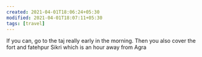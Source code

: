 ```yaml
---
created: 2021-04-01T18:06:24+05:30
modified: 2021-04-01T18:07:11+05:30
tags: [travel]
---
```


 If you can, go to the taj really early in the morning. Then you also cover the fort and fatehpur Sikri which is  an hour away from Agra 
